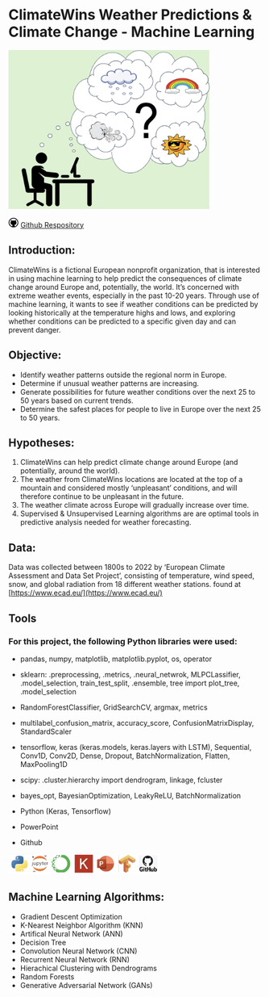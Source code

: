 
# ClimateWins Weather Predictions & Climate Change - Machine Learning
<img src="assets/ML/ML_pic.png" alt="ML pic" style="width: 400px; height: auto;"> 

<img src="assets/github-logo.jpeg" alt="github logo" style="width: 20px; height: auto;"> [Github Respository](https://github.com/Nancy-Kolaski/ML-ClimateWins/tree/main)

## Introduction:
ClimateWins is a fictional European nonprofit organization, that is interested in using machine learning to help predict the consequences of climate change around Europe and, potentially, the world. It’s concerned with extreme weather events, especially in the past 10-20 years. Through use of machine learning, it wants to see if weather conditions can be predicted by looking historically at the temperature highs and lows, and exploring whether conditions can be predicted to a specific given day and can prevent danger.

## Objective:
- Identify weather patterns outside the regional norm in Europe.
- Determine if unusual weather patterns are increasing.
- Generate possibilities for future weather conditions over the next 25 to 50 years based on current trends.
- Determine the safest places for people to live in Europe over the next 25 to 50 years.

## Hypotheses: 
1) ClimateWins can help predict climate change around Europe (and potentially, around the world).
2) The weather from ClimateWins locations are located at the top of a mountain and considered mostly ‘unpleasant’ conditions, and will therefore continue to be unpleasant in the future.
3) The weather climate across Europe will gradually increase over time.
4) Supervised & Unsupervised Learning algorithms are are optimal tools in predictive analysis needed for weather forecasting.

## Data: 
Data was collected between 1800s to 2022 by ‘European Climate Assessment and Data Set Project’, consisting of temperature, wind speed, snow, and global radiation from 18 different weather stations. found at [https://www.ecad.eu/](https://www.ecad.eu/) 


## Tools
### For this project, the following Python libraries were used:
 - pandas, numpy, matplotlib, matplotlib.pyplot, os, operator
 - sklearn: .preprocessing, .metrics, .neural_netwrok, MLPCLassifier, .model_selection, train_test_split, .ensemble, tree import plot_tree, .model_selection 
 - RandomForestClassifier, GridSearchCV,  argmax, metrics
 - multilabel_confusion_matrix, accuracy_score, ConfusionMatrixDisplay, StandardScaler
 - tensorflow, keras (keras.models, keras.layers with LSTM), Sequential, Conv1D, Conv2D, Dense, Dropout, BatchNormalization, Flatten, MaxPooling1D
 - scipy: .cluster.hierarchy import dendrogram, linkage, fcluster
 - bayes_opt, BayesianOptimization, LeakyReLU, BatchNormalization

 - Python (Keras, Tensorflow)
 - PowerPoint
 - Github

<img src="assets/ML/tools_logos.png" alt="ML pic" style="width: 300px; height: auto;"> 


## Machine Learning Algorithms:
- Gradient Descent Optimization
- K-Nearest Neighbor Algorithm (KNN)
- Artifical Neural Network (ANN)
- Decision Tree
- Convolution Neural Network (CNN)
- Recurrent Neural Network (RNN)
- Hierachical Clustering with Dendrograms
- Random Forests
- Generative Adversarial Network (GANs)






